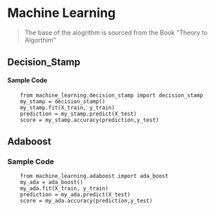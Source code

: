 # Machine Learning 
>The base of the alogrithm is sourced from the Book "Theory to Algorthim"

## Decision_Stamp 


#### Sample Code
```
    from machine_learning.decision_stamp import decision_stamp
    my_stamp = decision_stamp()
    my_stamp.fit(X_train, y_train)
    prediction = my_stamp.predict(X_test)
    score = my_stamp.accuracy(prediction,y_test)
```

## Adaboost 

### Sample Code 
```
    from machine_learning.adaboost import ada_boost
    my_ada = ada_boost()
    my_ada.fit(X_train, y_train)
    prediction = my_ada.predict(X_test)
    score = my_ada.accuracy(prediction,y_test)
```